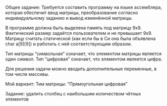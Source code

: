 Общее задание:
Требуется составить программу на языке ассемблера, которая обеспечит ввод
матрицы, преобразование согласно индивидуальному заданию и вывод изменённой
матрицы.

В программе должна быть выделена память под матрицу 9х9. Фактический размер
задаётся пользователем и не превышает 9х9.
Матрицу считать статической (как если бы в Си она была объявлена char a[9][9]) и
работать с ней соответствующим образом.

Тип матрицы “символьная” означает, что элементом матрицы является один символ.
Тип “цифровая” означает, что элементом является цифра.

Для решения задачи можно вводить дополнительные переменные, в том числе
массивы.

Мой вариант:
Тим матрицы: "Прямоугольная цифровая"

Задание: удалить столбец с наибольшим количеством чётных элементов